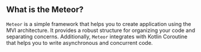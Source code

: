 ## What is the Meteor? 

`Meteor` is a simple framework that helps you to create application using the MVI architecture. 
It provides a robust structure for organizing your code and separating concerns. 
Additionally, `Meteor` integrates with Kotlin Coroutine that helps you to write asynchronous and concurrent code.
